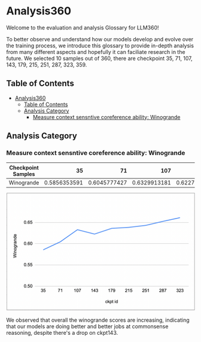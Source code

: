 # Analysis360
Welcome to the evaluation and analysis Glossary for LLM360! 

To better observe and understand how our models develop and evolve over the training process, we introduce this glossary to provide in-depth analysis from many different aspects and hopefully it can faciliate research in the future. We selected 10 samples out of 360, there are checkpoint 35, 71, 107, 143, 179, 215, 251, 287, 323, 359. 

## Table of Contents
- [Analysis360](#analysis360)
  - [Table of Contents](#table-of-contents)
  - [Analysis Category](#analysis-category)
    - [Measure context sensntive coreference ability: Winogrande](#measure-context-sensntive-coreference-ability-winogrande)

## Analysis Category
### Measure context sensntive coreference ability: Winogrande

| Checkpoint Samples |           35 |           71 |          107 |          143 |         179 |        215 |          251 |          287 |          323 |
|--------------------|-------------:|-------------:|-------------:|-------------:|------------:|-----------:|-------------:|-------------:|-------------:|
| Winogrande         | 0.5856353591 | 0.6045777427 | 0.6329913181 | 0.6227308603 | 0.636148382 | 0.63851618 | 0.6432517758 | 0.6527229676 | 0.6614048934 |

![Winogrande](/docs/imgs/winogrande.png "winogrande")

We observed that overall the winogrande scores are increasing, indicating that our models are doing better and better jobs at commonsense reasoning, despite there's a drop on ckpt143.

